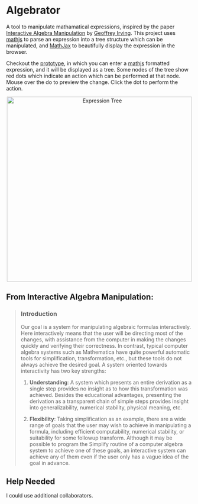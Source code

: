# Algebrator

A tool to manipulate mathamatical expressions, inspired by the paper [Interactive Algebra Manipulation](https://github.com/trebor/algebrator/blob/master/resources/shuffle.pdf) by [Geoffrey Irving](https://github.com/girving).  This project uses [mathjs](https://github.com/josdejong/mathjs) to parse an expression into a tree structure which can be manipulated, and [MathJax](https://github.com/mathjax/MathJax) to beautifully display the expression in the browser.

Checkout the [prototype](https://trebor.github.io/algebrator), in which you can enter a [mathjs](http://mathjs.org/docs/expressions/syntax.html) formatted expression, and it will be displayed as a tree. Some nodes of the tree show red dots which indicate an action which can be performed at that node.  Mouse over the do to preview the change.  Click the dot to perform the action.

<p align="center">
  <a href="https://trebor.github.io/algebrator">
    <img src="https://raw.githubusercontent.com/trebor/algebrator/master/resources/eq-tree.png" width="500px" alt="Expression Tree"/>
  </a>
</p>

## From Interactive Algebra Manipulation:
> ### Introduction
>
> Our goal is a system for manipulating algebraic formulas interactively. Here interactively means that the user will be directing most of the changes, with assistance from the computer in making the changes quickly and verifying their correctness. In contrast, typical computer algebra systems such as Mathematica have quite powerful automatic tools for simplification, transformation, etc., but these tools do not always achieve the desired goal. A system oriented towards interactivity has two key strengths:
>
> 1. **Understanding**: A system which presents an entire derivation as a single step provides no insight as to how this transformation was achieved. Besides the educational advantages, presenting the derivation as a transparent chain of simple steps provides insight into generalizability, numerical stability, physical meaning, etc.
>
> 2. **Flexibility**: Taking simplification as an example, there are a wide range of goals that the user may wish to achieve in manipulating a formula, including efficient computability, numerical stability, or suitability for some followup transform. Although it may be possible to program the Simplify routine of a computer algebra system to achieve one of these goals, an interactive system can achieve any of them even if the user only has a vague idea of the goal in advance.

## Help Needed

I could use additional collaborators.

